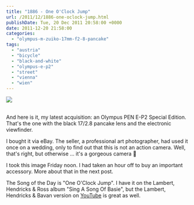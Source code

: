 ```yaml
---
title: "1886 - One O'Clock Jump"
url: /2011/12/1886-one-oclock-jump.html
publishDate: Tue, 20 Dec 2011 20:58:00 +0000
date: 2011-12-20 21:58:00
categories: 
  - "olympus-m-zuiko-17mm-f2-8-pancake"
tags: 
  - "austria"
  - "bicycle"
  - "black-and-white"
  - "olympus-e-p2"
  - "street"
  - "vienna"
  - "wien"
---
```

<div class="container">
<div class="center"><a target="_blank" href="https://d25zfm9zpd7gm5.cloudfront.net/1200x1200/2011/20111216_090022_ps.jpg"><img src="https://d25zfm9zpd7gm5.cloudfront.net/0600x0600/2011/20111216_090022_ps.jpg" /></a></div>
</div>
<br />

And here is it, my latest acquisition: an Olympus PEN E-P2 Special Edition. That's the one with the black 17/2.8 pancake lens and the electronic viewfinder.

 I bought it via eBay. The seller, a professional art photographer, had used it once on a wedding, only to find out that this is not an action camera. Well, that's right, but otherwise ... it's a gorgeous camera 🙂

 I took this image Friday noon. I had taken an hour off to buy an important accessory. More about that in the next post.

The Song of the Day is "One O'Clock Jump". I have it on the Lambert, Hendricks & Ross album "Sing A Song Of Basie", but the Lambert, Hendricks & Bavan version on <a href="http://www.youtube.com/watch?v=hMoMY2MTpmY" target="_blank">YouTube</a> is great as well.
